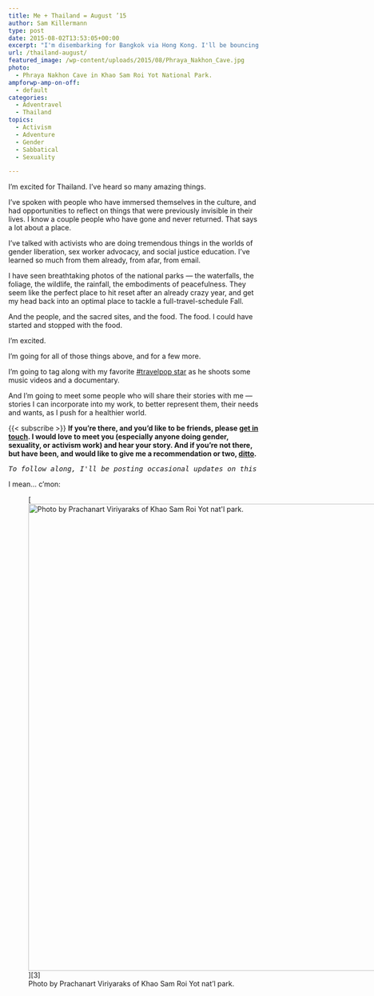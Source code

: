 ```yaml
---
title: Me + Thailand = August ’15
author: Sam Killermann
type: post
date: 2015-08-02T13:53:05+00:00
excerpt: "I'm disembarking for Bangkok via Hong Kong. I'll be bouncing around the Thailand for most of August."
url: /thailand-august/
featured_image: /wp-content/uploads/2015/08/Phraya_Nakhon_Cave.jpg
photo:
  - Phraya Nakhon Cave in Khao Sam Roi Yot National Park.
ampforwp-amp-on-off:
  - default
categories:
  - Adventravel
  - Thailand
topics:
  - Activism
  - Adventure
  - Gender
  - Sabbatical
  - Sexuality

---
```

I&#8217;m excited for Thailand. I&#8217;ve heard so many amazing things.

I&#8217;ve spoken with people who have immersed themselves in the culture, and had opportunities to reflect on things that were previously invisible in their lives. I know a couple people who have gone and never returned. That says a lot about a place.

I&#8217;ve talked with activists who are doing tremendous things in the worlds of gender liberation, sex worker advocacy, and social justice education. I&#8217;ve learned so much from them already, from afar, from email.<!--more-->

I have seen breathtaking photos of the national parks &#8212; the waterfalls, the foliage, the wildlife, the rainfall, the embodiments of peacefulness. They seem like the perfect place to hit reset after an already crazy year, and get my head back into an optimal place to tackle a full-travel-schedule Fall.

And the people, and the sacred sites, and the food. The food. I could have started and stopped with the food.

I&#8217;m excited.

I&#8217;m going for all of those things above, and for a few more.

I&#8217;m going to tag along with my favorite [#travelpop star][1] as he shoots some music videos and a documentary.

And I&#8217;m going to meet some people who will share their stories with me &#8212; stories I can incorporate into my work, to better represent them, their needs and wants, as I push for a healthier world.

{{< subscribe >}}
**If you&#8217;re there, and you&#8217;d like to be friends, please [get in touch][2]. I would love to meet you (especially anyone doing gender, sexuality, or activism work) and hear your story. And if you&#8217;re not there, but have been, and would like to give me a recommendation or two, [ditto][2].**

<pre><em>To follow along, I'll be posting occasional updates on this site <a href="//category/thailand">here</a>, on <a href="http://facebook.com/samkillermann">Facebook</a>, and photos on <a href="http://instagram.com/killermann">Instagram</a>.</em></pre>



I mean&#8230; c&#8217;mon:

<figure id="attachment_827" aria-describedby="caption-attachment-827" style="width: 1400px" class="wp-caption aligncenter">[<img class="size-full wp-image-827 lazy-load" data-src="//wp-content/uploads/2015/08/khao-sam-roy.jpg" alt="Photo by Prachanart Viriyaraks of Khao Sam Roi Yot nat'l park." width="1400" height="934" srcset="/wp-content/uploads/2015/08/khao-sam-roy.jpg 1400w, /wp-content/uploads/2015/08/khao-sam-roy-300x200.jpg 300w, /wp-content/uploads/2015/08/khao-sam-roy-768x512.jpg 768w, /wp-content/uploads/2015/08/khao-sam-roy-1024x683.jpg 1024w" sizes="(max-width: 1400px) 100vw, 1400px" />][3]<figcaption id="caption-attachment-827" class="wp-caption-text">Photo by Prachanart Viriyaraks of Khao Sam Roi Yot nat&#8217;l park.</figcaption></figure>

 [1]: https://www.kickstarter.com/projects/mikementz/mike-mentz-travelpop-double-album-and-epic-acousti
 [2]: //contact/
 [3]: //wp-content/uploads/2015/08/khao-sam-roy.jpg